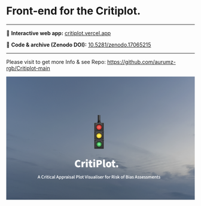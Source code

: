 # Front-end for the Critiplot.

---


🔗 **Interactive web app:** [critiplot.vercel.app](https://critiplot.vercel.app)

📂 **Code & archive (Zenodo DOI):** [10.5281/zenodo.17065215](https://doi.org/10.5281/zenodo.17065215)

---

Please visit to get more Info & see Repo: https://github.com/aurumz-rgb/Critiplot-main


![Preview](assets/preview1.png)


